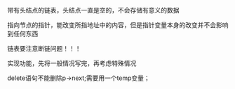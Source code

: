 带有头结点的链表，头结点一直是空的，不会存储有意义的数据

指向节点的指针，能改变所指地址中的内容，但是指针变量本身的改变并不会影响到任何东西

链表要注意断链问题！！！

实现功能，先将一般情况写完，再考虑特殊情况

delete语句不能删除p->next;需要用一个temp变量；
